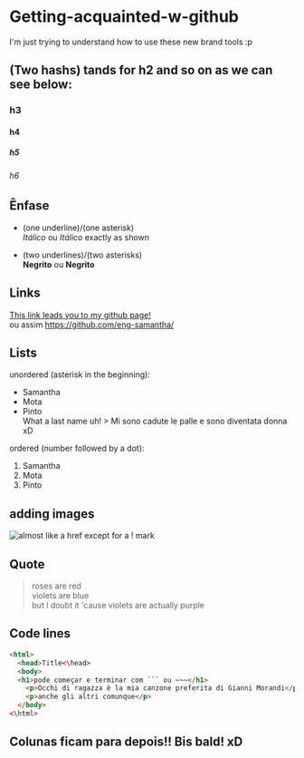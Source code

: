 # Getting-acquainted-w-github
I'm just trying to understand how to use these new brand tools :p
## (Two hashs) tands for h2 and so on as we can see below:
### h3
#### h4
##### h5
###### h6

## Ênfase
* (one underline)/(one asterisk) \
_Itálico_ ou *Itálico* exactly as shown

* (two underlines)/(two asterisks) \
**Negrito** ou __Negrito__

## Links
[This link leads you to my github page!](https://github.com/eng-samantha/)\
ou assim <https://github.com/eng-samantha/>

## Lists
unordered (asterisk in the beginning):
* Samantha
* Mota
* Pinto \
 What a last name uh! > Mi sono cadute le palle e sono diventata donna xD

ordered (number followed by a dot):
1. Samantha
2. Mota
3. Pinto

## adding images
![almost like a href except for a ! mark](https://cdn-icons-png.flaticon.com/512/5460/5460486.png)

## Quote
> roses are red \
> violets are blue \
> but I doubt it 'cause violets are actually purple

## Code lines
```html
<html>
  <head>Title<\head>
  <body>
  <h1>pode começar e terminar com ``` ou ~~~</h1>
    <p>Occhi di ragazza è la mia canzone preferita di Gianni Morandi</p>
    <p>anche gli altri comunque</p>
  </body>
<\html>
```
## Colunas ficam para depois!! Bis bald! xD
 


